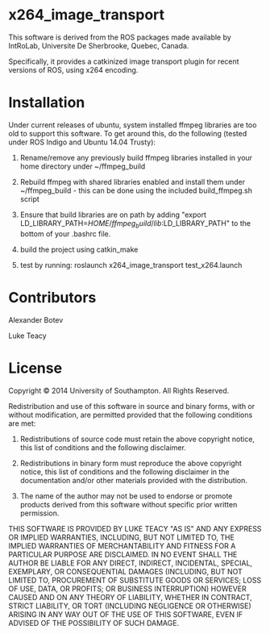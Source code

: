 x264_image_transport
====================

This software is derived from the ROS packages made available by IntRoLab, Universite De Sherbrooke, Quebec, Canada.

Specifically, it provides a catkinized image transport plugin for recent versions of ROS, using x264 encoding.

Installation
============
Under current releases of ubuntu, system installed ffmpeg libraries are too old to support this software. To get around this, do the following (tested under ROS Indigo and Ubuntu 14.04 Trusty):

1. Rename/remove any previously build ffmpeg libraries installed in your home directory under ~/ffmpeg_build

2. Rebuild ffmpeg with shared libraries enabled and install them under ~/ffmpeg_build - this can be done using the included build_ffmpeg.sh script

3. Ensure that build libraries are on path by adding "export LD_LIBRARY_PATH=$HOME/ffmpeg_build/lib:$LD_LIBRARY_PATH" to the bottom of your .bashrc file.

4. build the project using catkin_make

5. test by running: roslaunch x264_image_transport test_x264.launch

Contributors
============
Alexander Botev

Luke Teacy

License
=======
Copyright © 2014 University of Southampton. All Rights Reserved.

Redistribution and use of this software in source and binary forms, with or without modification, are permitted provided that the following conditions are met:

1. Redistributions of source code must retain the above copyright notice, this list of conditions and the following disclaimer.

2. Redistributions in binary form must reproduce the above copyright notice, this list of conditions and the following disclaimer in the documentation and/or other materials provided with the distribution.

3. The name of the author may not be used to endorse or promote products derived from this software without specific prior written permission.

THIS SOFTWARE IS PROVIDED BY LUKE TEACY "AS IS" AND ANY EXPRESS OR IMPLIED WARRANTIES, INCLUDING, BUT NOT LIMITED TO, THE IMPLIED WARRANTIES OF MERCHANTABILITY AND FITNESS FOR A PARTICULAR PURPOSE ARE DISCLAIMED. IN NO EVENT SHALL THE AUTHOR BE LIABLE FOR ANY DIRECT, INDIRECT, INCIDENTAL, SPECIAL, EXEMPLARY, OR CONSEQUENTIAL DAMAGES (INCLUDING, BUT NOT LIMITED TO, PROCUREMENT OF SUBSTITUTE GOODS OR SERVICES; LOSS OF USE, DATA, OR PROFITS; OR BUSINESS INTERRUPTION) HOWEVER CAUSED AND ON ANY THEORY OF LIABILITY, WHETHER IN CONTRACT, STRICT LIABILITY, OR TORT (INCLUDING NEGLIGENCE OR OTHERWISE) ARISING IN ANY WAY OUT OF THE USE OF THIS SOFTWARE, EVEN IF ADVISED OF THE POSSIBILITY OF SUCH DAMAGE.
